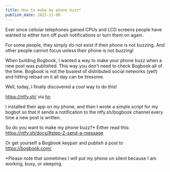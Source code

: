 ```yaml
---
title: How to make my phone buzz*
publish_date: 2022-11-08
---
```


Ever since cellular telephones gained CPUs and LCD screens people have wanted to either turn off push notifications or turn them on again. 

For some people, they simply do not exist if their phone is not buzzing. And other people cannot focus unless their phone is not buzzing! 

When building Bogbook, I wanted a way to make your phone buzz when a new post was published. This way you don't need to check Bogbook all of the time. Bogbook is not the busiest of distributed social networks (yet!) and hitting reload on it all day can be tiresome.

Well, today, I finally discovered a cool way to do this!

https://ntfy.sh/ via [hn](https://news.ycombinator.com/item?id=33517944)

I installed their app on my phone, and then I wrote a simple script for my bogbot so that it sends a notification to the ntfy.sh/bogbook channel every time a new post is written.

So do you want to make my phone buzz?* Either read this: https://ntfy.sh/docs/#step-2-send-a-message

Or get yourself a Bogbook keypair and publish a post to https://bogbook.com/ 

*Please note that sometimes I will put my phone on silent because I am working, busy, or sleeping.
 
